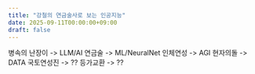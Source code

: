 ```yaml
---
title: "강철의 연금술사로 보는 인공지능"
date: 2025-09-11T00:00:00+09:00
draft: false
---
```


병속의 난장이 -> LLM/AI
연금술 -> ML/NeuralNet
인체연성 -> AGI
현자의돌 -> DATA
국토연성진 -> ??
등가교환 -> ??
